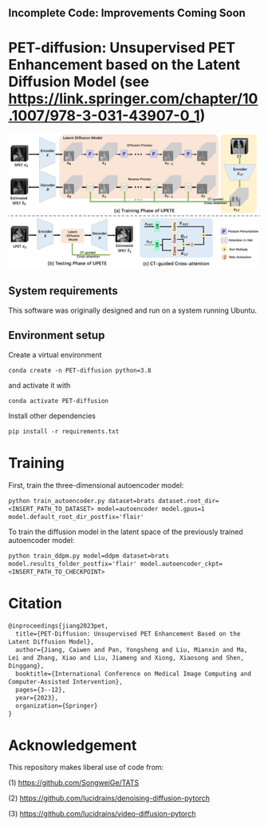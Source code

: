 ## Incomplete Code: Improvements Coming Soon

# PET-diffusion: Unsupervised PET Enhancement based on the Latent Diffusion Model (see https://link.springer.com/chapter/10.1007/978-3-031-43907-0_1)

![Overview of the framework](img/fig1_V3.png)

## System requirements
This software was originally designed and run on a system running Ubuntu.

## Environment setup

Create a virtual environment 
```
conda create -n PET-diffusion python=3.8
``` 
and activate it with 
```
conda activate PET-diffusion
```
Install other dependencies
```
pip install -r requirements.txt
```


# Training

First, train the three-dimensional autoencoder model:

```
python train_autoencoder.py dataset=brats dataset.root_dir=<INSERT_PATH_TO_DATASET> model=autoencoder model.gpus=1 model.default_root_dir_postfix='flair' 
```

To train the diffusion model in the latent space of the previously trained autoencoder model:
```
python train_ddpm.py model=ddpm dataset=brats model.results_folder_postfix='flair' model.autoencoder_ckpt=<INSERT_PATH_TO_CHECKPOINT> 
```



# Citation
```
@inproceedings{jiang2023pet,
  title={PET-Diffusion: Unsupervised PET Enhancement Based on the Latent Diffusion Model},
  author={Jiang, Caiwen and Pan, Yongsheng and Liu, Mianxin and Ma, Lei and Zhang, Xiao and Liu, Jiameng and Xiong, Xiaosong and Shen, Dinggang},
  booktitle={International Conference on Medical Image Computing and Computer-Assisted Intervention},
  pages={3--12},
  year={2023},
  organization={Springer}
}
```


# Acknowledgement
This repository makes liberal use of code from: 

(1) https://github.com/SongweiGe/TATS

(2) https://github.com/lucidrains/denoising-diffusion-pytorch

(3) https://github.com/lucidrains/video-diffusion-pytorch
